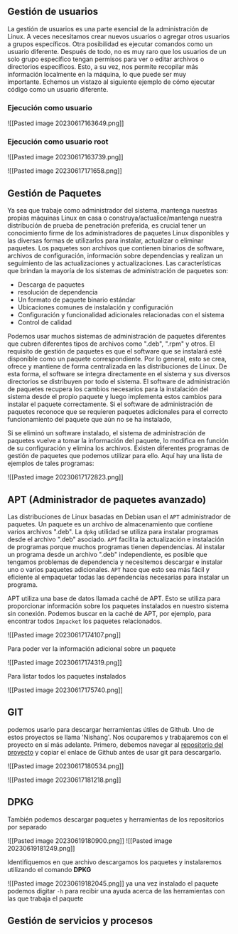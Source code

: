
## Gestión de usuarios 

La gestión de usuarios es una parte esencial de la administración de Linux. A veces necesitamos crear nuevos usuarios o agregar otros usuarios a grupos específicos. Otra posibilidad es ejecutar comandos como un usuario diferente. Después de todo, no es muy raro que los usuarios de un solo grupo específico tengan permisos para ver o editar archivos o directorios específicos. Esto, a su vez, nos permite recopilar más información localmente en la máquina, lo que puede ser muy importante. Echemos un vistazo al siguiente ejemplo de cómo ejecutar código como un usuario diferente.

### Ejecución como usuario

![[Pasted image 20230617163649.png]]

### Ejecución como usuario root

![[Pasted image 20230617163739.png]]

![[Pasted image 20230617171658.png]]

## Gestión de Paquetes

Ya sea que trabaje como administrador del sistema, mantenga nuestras propias máquinas Linux en casa o construya/actualice/mantenga nuestra distribución de prueba de penetración preferida, es crucial tener un conocimiento firme de los administradores de paquetes Linux disponibles y las diversas formas de utilizarlos para instalar, actualizar o eliminar paquetes. Los paquetes son archivos que contienen binarios de software, archivos de configuración, información sobre dependencias y realizan un seguimiento de las actualizaciones y actualizaciones. Las características que brindan la mayoría de los sistemas de administración de paquetes son:

- Descarga de paquetes
- resolución de dependencia
- Un formato de paquete binario estándar
- Ubicaciones comunes de instalación y configuración
- Configuración y funcionalidad adicionales relacionadas con el sistema
- Control de calidad

Podemos usar muchos sistemas de administración de paquetes diferentes que cubren diferentes tipos de archivos como ".deb", ".rpm" y otros. El requisito de gestión de paquetes es que el software que se instalará esté disponible como un paquete correspondiente. Por lo general, esto se crea, ofrece y mantiene de forma centralizada en las distribuciones de Linux. De esta forma, el software se integra directamente en el sistema y sus diversos directorios se distribuyen por todo el sistema. El software de administración de paquetes recupera los cambios necesarios para la instalación del sistema desde el propio paquete y luego implementa estos cambios para instalar el paquete correctamente. Si el software de administración de paquetes reconoce que se requieren paquetes adicionales para el correcto funcionamiento del paquete que aún no se ha instalado,

Si se eliminó un software instalado, el sistema de administración de paquetes vuelve a tomar la información del paquete, lo modifica en función de su configuración y elimina los archivos. Existen diferentes programas de gestión de paquetes que podemos utilizar para ello. Aquí hay una lista de ejemplos de tales programas:

![[Pasted image 20230617172823.png]]

## APT (Administrador de paquetes avanzado)

Las distribuciones de Linux basadas en Debian usan el `APT` administrador de paquetes. Un paquete es un archivo de almacenamiento que contiene varios archivos ".deb". La `dpkg` utilidad se utiliza para instalar programas desde el archivo ".deb" asociado. `APT` facilita la actualización e instalación de programas porque muchos programas tienen dependencias. Al instalar un programa desde un archivo ".deb" independiente, es posible que tengamos problemas de dependencia y necesitemos descargar e instalar uno o varios paquetes adicionales. `APT` hace que esto sea más fácil y eficiente al empaquetar todas las dependencias necesarias para instalar un programa.

APT utiliza una base de datos llamada caché de APT. Esto se utiliza para proporcionar información sobre los paquetes instalados en nuestro sistema sin conexión. Podemos buscar en la caché de APT, por ejemplo, para encontrar todos `Impacket` los paquetes relacionados.

![[Pasted image 20230617174107.png]]

Para poder ver la información adicional sobre un paquete 

![[Pasted image 20230617174319.png]]

Para listar todos los paquetes instalados 

![[Pasted image 20230617175740.png]]

## GIT

podemos usarlo para descargar herramientas útiles de Github. Uno de estos proyectos se llama 'Nishang'. Nos ocuparemos y trabajaremos con el proyecto en sí más adelante. Primero, debemos navegar al [repositorio del proyecto](https://github.com/samratashok/nishang) y copiar el enlace de Github antes de usar git para descargarlo.

![[Pasted image 20230617180534.png]]

![[Pasted image 20230617181218.png]]

## DPKG 

También podemos descargar paquetes y herramientas de los repositorios por separado

![[Pasted image 20230619180900.png]]
![[Pasted image 20230619181249.png]]

Identifiquemos en que archivo descargamos los paquetes y instalaremos utilizando el comando **DPKG**

![[Pasted image 20230619182045.png]]
ya una vez instalado el paquete podemos digitar  `-h` para recibir una ayuda acerca de las herramientas con las que trabaja el paquete


## Gestión de servicios y procesos 

